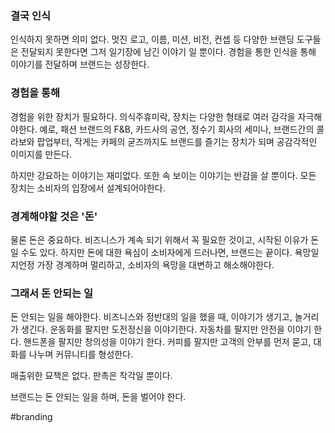 ### 결국 인식

인식하지 못하면 의미 없다.
멋진 로고, 이름, 미션, 비전, 컨셉 등 다양한 브랜딩 도구들은
전달되지 못한다면 그저 일기장에 남긴 이야기 일 뿐이다.
경험을 통한 인식을 통해 이야기를 전달하며 브랜드는 성장한다.

### 경험을 통해

경험을 위한 장치가 필요하다.
의식주휴미락, 
장치는 다양한 형태로 여러 감각을 자극해야한다.
예로, 패션 브랜드의 F&B, 카드사의 공연, 정수기 회사의 세미나,
브랜드간의 콜라보와 팝업부터, 작게는 카페의 굳즈까지도
브랜드를 즐기는 장치가 되며 공감각적인 이미지를 만든다. 

하지만 강요하는 이야기는 재미없다.
또한 속 보이는 이야기는 반감을 살 뿐이다.
모든 장치는 소비자의 입장에서 설계되어야한다.

### 경계해야할 것은 '돈'

물론 돈은 중요하다.
비즈니스가 계속 되기 위해서 꼭 필요한 것이고,
시작된 이유가 돈일 수도 있다.
하지만 돈에 대한 욕심이 소비자에게 드러나면, 브랜드는 끝이다.
욕망일지언정 가장 경계하며 멀리하고,
소비자의 욕망을 대변하고 해소해야한다.


### 그래서 돈 안되는 일

돈 안되는 일을 해야한다.
비즈니스와 정반대의 일을 했을 때, 이야기가 생기고, 놀거리가 생긴다.
운동화를 팔지만 도전정신을 이야기한다.
자동차를 팔지만 안전을 이야기 한다.
핸드폰을 팔지만 창의성을 이야기 한다.
커피를 팔지만 고객의 안부를 먼저 묻고, 대화를 나누며 커뮤니티를 형성한다.

매출위한 묘책은 없다.
판촉은 착각일 뿐이다. 

브랜드는 돈 안되는 일을 하며, 돈을 벌어야 한다. 

#branding 